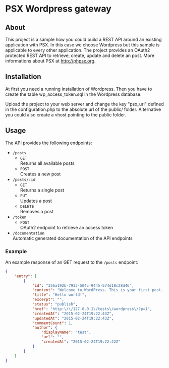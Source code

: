 
PSX Wordpress gateway
===

## About

This project is a sample how you could build a REST API around an existing 
application with PSX. In this case we choose Wordpress but this sample is 
applicable to every other application. The project provides an OAuth2 protected 
REST API to retrieve, create, update and delete an post. More informations about 
PSX at http://phpsx.org.

## Installation

At first you need a running installation of Wordpress. Then you have to create
the table wp_access_token.sql in the Wordpress database.

Upload the project to your web server and change the key "psx_url" defined in
the configuration.php to the absolute url of the public/ folder. Alternative you
could also create a vhost pointing to the public folder.

## Usage

The API provides the following endpoints:

* `/posts`  
  * `GET`  
    Returns all available posts
  * `POST`  
    Creates a new post
* `/posts/:id`  
  * `GET`  
    Returns a single post
  * `PUT`  
    Updates a post
  * `DELETE`  
    Removes a post
* `/token`  
  * `POST`  
    OAuth2 endpoint to retrieve an access token
* `/documentation`  
  Automatic generated documentation of the API endpoints

### Example

An example response of an GET request to the `/posts` endpoint:

```json
{
    "entry": [
        {
            "id": "356a192b-7913-504c-9445-574d18c28d46",
            "content": "Welcome to WordPress. This is your first post. Edit or delete it, then start blogging!",
            "title": "Hello world!",
            "excerpt": "",
            "status": "publish",
            "href": "http:\/\/127.0.0.1\/tests\/wordpress\/?p=1",
            "createdAt": "2015-02-24T19:22:43Z",
            "updatedAt": "2015-02-24T19:22:43Z",
            "commentCount": 1,
            "author": {
                "displayName": "test",
                "url": "",
                "createdAt": "2015-02-24T19:22:42Z"
            }
        }
    ]
}
```
